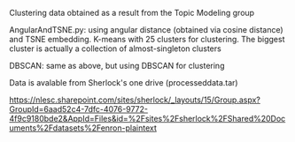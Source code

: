 Clustering data obtained as a result from the Topic Modeling group
 
AngularAndTSNE.py: using angular distance (obtained via cosine distance) and TSNE embedding. K-means with 25 clusters for clustering. The biggest cluster is actually a collection of almost-singleton clusters 

DBSCAN: same as above, but using DBSCAN for clustering

Data is avalable from Sherlock's one drive (processeddata.tar)

https://nlesc.sharepoint.com/sites/sherlock/_layouts/15/Group.aspx?GroupId=6aad52c4-7dfc-4076-9772-4f9c9180bde2&AppId=Files&id=%2Fsites%2Fsherlock%2FShared%20Documents%2Fdatasets%2Fenron-plaintext 
